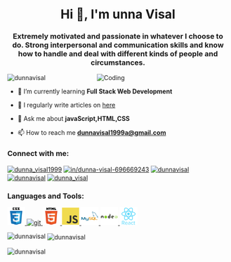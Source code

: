 <h1 align="center">Hi 👋, I'm unna Visal</h1>
<h3 align="center">Extremely motivated and passionate in whatever I choose to do. Strong interpersonal and communication skills and know how to handle and deal with different kinds of people and circumstances.</h3>
<img align="right" alt="Coding" width="300" src="https://camo.githubusercontent.com/5ddf73ad3a205111cf8c686f687fc216c2946a75005718c8da5b837ad9de78c9/68747470733a2f2f7468756d62732e6766796361742e636f6d2f4576696c4e657874446576696c666973682d736d616c6c2e676966">
<p align="left"> <img src="https://komarev.com/ghpvc/?username=dunnavisal&label=Profile%20views&color=0e75b6&style=flat" alt="dunnavisal" /> </p>

- 🌱 I’m currently learning **Full Stack Web Development**

- 📝 I regularly write articles on [here](https://medium.com/@dunnavisal)

- 💬 Ask me about **javaScript,HTML,CSS**

- 📫 How to reach me **dunnavisal1999a@gmail.com**

<h3 align="left">Connect with me:</h3>
<p align="left">
<a href="https://twitter.com/dunna_visal1999" target="blank"><img align="center" src="https://raw.githubusercontent.com/rahuldkjain/github-profile-readme-generator/master/src/images/icons/Social/twitter.svg" alt="dunna_visal1999" height="30" width="40" /></a>
<a href="https://linkedin.com/in/in/dunna-visal-696669243" target="blank"><img align="center" src="https://raw.githubusercontent.com/rahuldkjain/github-profile-readme-generator/master/src/images/icons/Social/linked-in-alt.svg" alt="in/dunna-visal-696669243" height="30" width="40" /></a>
<a href="https://www.codechef.com/users/dunnavisal" target="blank"><img align="center" src="https://cdn.jsdelivr.net/npm/simple-icons@3.1.0/icons/codechef.svg" alt="dunnavisal" height="30" width="40" /></a>
<a href="https://www.hackerrank.com/dunnavisal" target="blank"><img align="center" src="https://raw.githubusercontent.com/rahuldkjain/github-profile-readme-generator/master/src/images/icons/Social/hackerrank.svg" alt="dunnavisal" height="30" width="40" /></a>
<a href="https://www.leetcode.com/dunna_visal" target="blank"><img align="center" src="https://raw.githubusercontent.com/rahuldkjain/github-profile-readme-generator/master/src/images/icons/Social/leet-code.svg" alt="dunna_visal" height="30" width="40" /></a>
</p>

<h3 align="left">Languages and Tools:</h3>
<p align="left"> <a href="https://www.w3schools.com/css/" target="_blank" rel="noreferrer"> <img src="https://raw.githubusercontent.com/devicons/devicon/master/icons/css3/css3-original-wordmark.svg" alt="css3" width="40" height="40"/> </a> <a href="https://git-scm.com/" target="_blank" rel="noreferrer"> <img src="https://www.vectorlogo.zone/logos/git-scm/git-scm-icon.svg" alt="git" width="40" height="40"/> </a> <a href="https://www.w3.org/html/" target="_blank" rel="noreferrer"> <img src="https://raw.githubusercontent.com/devicons/devicon/master/icons/html5/html5-original-wordmark.svg" alt="html5" width="40" height="40"/> </a> <a href="https://developer.mozilla.org/en-US/docs/Web/JavaScript" target="_blank" rel="noreferrer"> <img src="https://raw.githubusercontent.com/devicons/devicon/master/icons/javascript/javascript-original.svg" alt="javascript" width="40" height="40"/> </a> <a href="https://www.mysql.com/" target="_blank" rel="noreferrer"> <img src="https://raw.githubusercontent.com/devicons/devicon/master/icons/mysql/mysql-original-wordmark.svg" alt="mysql" width="40" height="40"/> </a> <a href="https://nodejs.org" target="_blank" rel="noreferrer"> <img src="https://raw.githubusercontent.com/devicons/devicon/master/icons/nodejs/nodejs-original-wordmark.svg" alt="nodejs" width="40" height="40"/> </a> <a href="https://reactjs.org/" target="_blank" rel="noreferrer"> <img src="https://raw.githubusercontent.com/devicons/devicon/master/icons/react/react-original-wordmark.svg" alt="react" width="40" height="40"/> </a> </p>

<p><img align="left" src="https://github-readme-stats.vercel.app/api/top-langs?username=dunnavisal&show_icons=true&locale=en&layout=compact" alt="dunnavisal" /></p>

<p>&nbsp;<img align="center" src="https://github-readme-stats.vercel.app/api?username=dunnavisal&show_icons=true&locale=en" alt="dunnavisal" /></p>

<p><img align="center" src="https://github-readme-streak-stats.herokuapp.com/?user=dunnavisal&" alt="dunnavisal" /></p>
